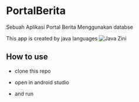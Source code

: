 # PortalBerita
Sebuah Aplikasi Portal Berita Menggunakan databse


This app is created by java languages
![Java Zini](https://cdn.vox-cdn.com/thumbor/_AobZZDt_RVStktVR7mUZpBkovc=/0x0:640x427/1200x800/filters:focal(0x0:640x427)/cdn.vox-cdn.com/assets/1087137/java_logo_640.jpg)

## How to use

* clone this repo

* open in android studio

* and run
